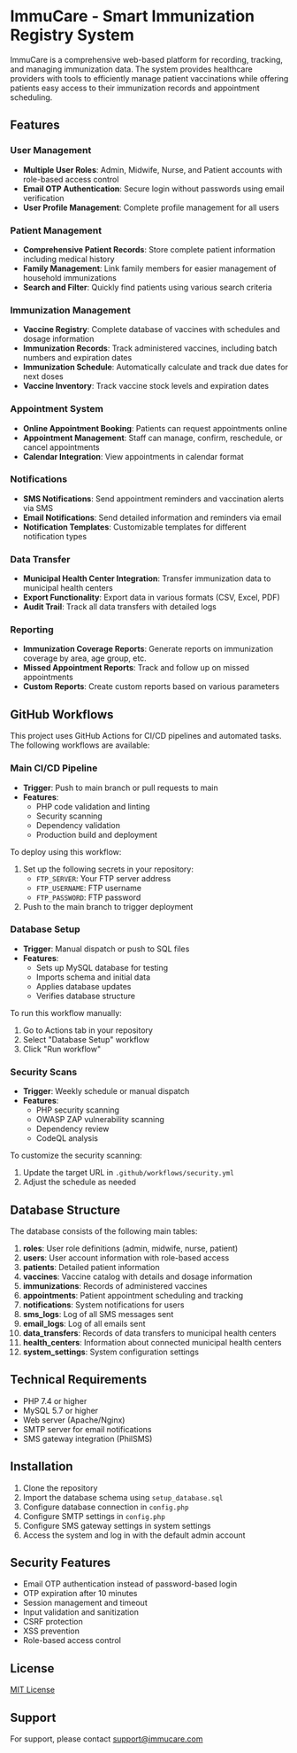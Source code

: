 # ImmuCare - Smart Immunization Registry System

ImmuCare is a comprehensive web-based platform for recording, tracking, and managing immunization data. The system provides healthcare providers with tools to efficiently manage patient vaccinations while offering patients easy access to their immunization records and appointment scheduling.

## Features

### User Management
- **Multiple User Roles**: Admin, Midwife, Nurse, and Patient accounts with role-based access control
- **Email OTP Authentication**: Secure login without passwords using email verification
- **User Profile Management**: Complete profile management for all users

### Patient Management
- **Comprehensive Patient Records**: Store complete patient information including medical history
- **Family Management**: Link family members for easier management of household immunizations
- **Search and Filter**: Quickly find patients using various search criteria

### Immunization Management
- **Vaccine Registry**: Complete database of vaccines with schedules and dosage information
- **Immunization Records**: Track administered vaccines, including batch numbers and expiration dates
- **Immunization Schedule**: Automatically calculate and track due dates for next doses
- **Vaccine Inventory**: Track vaccine stock levels and expiration dates

### Appointment System
- **Online Appointment Booking**: Patients can request appointments online
- **Appointment Management**: Staff can manage, confirm, reschedule, or cancel appointments
- **Calendar Integration**: View appointments in calendar format

### Notifications
- **SMS Notifications**: Send appointment reminders and vaccination alerts via SMS
- **Email Notifications**: Send detailed information and reminders via email
- **Notification Templates**: Customizable templates for different notification types

### Data Transfer
- **Municipal Health Center Integration**: Transfer immunization data to municipal health centers
- **Export Functionality**: Export data in various formats (CSV, Excel, PDF)
- **Audit Trail**: Track all data transfers with detailed logs

### Reporting
- **Immunization Coverage Reports**: Generate reports on immunization coverage by area, age group, etc.
- **Missed Appointment Reports**: Track and follow up on missed appointments
- **Custom Reports**: Create custom reports based on various parameters

## GitHub Workflows

This project uses GitHub Actions for CI/CD pipelines and automated tasks. The following workflows are available:

### Main CI/CD Pipeline
- **Trigger**: Push to main branch or pull requests to main
- **Features**:
  - PHP code validation and linting
  - Security scanning
  - Dependency validation
  - Production build and deployment

To deploy using this workflow:
1. Set up the following secrets in your repository:
   - `FTP_SERVER`: Your FTP server address
   - `FTP_USERNAME`: FTP username
   - `FTP_PASSWORD`: FTP password
2. Push to the main branch to trigger deployment

### Database Setup
- **Trigger**: Manual dispatch or push to SQL files
- **Features**:
  - Sets up MySQL database for testing
  - Imports schema and initial data
  - Applies database updates
  - Verifies database structure

To run this workflow manually:
1. Go to Actions tab in your repository
2. Select "Database Setup" workflow
3. Click "Run workflow"

### Security Scans
- **Trigger**: Weekly schedule or manual dispatch
- **Features**:
  - PHP security scanning
  - OWASP ZAP vulnerability scanning
  - Dependency review
  - CodeQL analysis

To customize the security scanning:
1. Update the target URL in `.github/workflows/security.yml`
2. Adjust the schedule as needed

## Database Structure

The database consists of the following main tables:

1. **roles**: User role definitions (admin, midwife, nurse, patient)
2. **users**: User account information with role-based access
3. **patients**: Detailed patient information
4. **vaccines**: Vaccine catalog with details and dosage information
5. **immunizations**: Records of administered vaccines
6. **appointments**: Patient appointment scheduling and tracking
7. **notifications**: System notifications for users
8. **sms_logs**: Log of all SMS messages sent
9. **email_logs**: Log of all emails sent
10. **data_transfers**: Records of data transfers to municipal health centers
11. **health_centers**: Information about connected municipal health centers
12. **system_settings**: System configuration settings

## Technical Requirements

- PHP 7.4 or higher
- MySQL 5.7 or higher
- Web server (Apache/Nginx)
- SMTP server for email notifications
- SMS gateway integration (PhilSMS)

## Installation

1. Clone the repository
2. Import the database schema using `setup_database.sql`
3. Configure database connection in `config.php`
4. Configure SMTP settings in `config.php`
5. Configure SMS gateway settings in system settings
6. Access the system and log in with the default admin account

## Security Features

- Email OTP authentication instead of password-based login
- OTP expiration after 10 minutes
- Session management and timeout
- Input validation and sanitization
- CSRF protection
- XSS prevention
- Role-based access control

## License

[MIT License](LICENSE)

## Support

For support, please contact support@immucare.com 